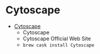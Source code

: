 # Cytoscape
- [Cytoscape](https://cytoscape.org/)
  -   Cytoscape                        
  - Cytoscape Official Web Site
  - `brew cask install Cytoscape`
